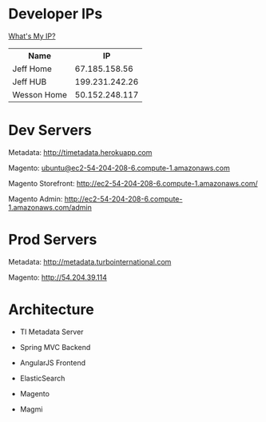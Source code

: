 Developer IPs
=============
[What's My IP?](http://www.whatismyip.com/)
<table>
  <tr>
    <th>Name</th>
    <th>IP</th>
  </tr>
  <tr>
    <td>Jeff Home</td>
    <td>67.185.158.56</td>
  </tr>
  <tr>
    <td>Jeff HUB</td>
    <td>199.231.242.26</td>
  </tr>
  <tr>
    <td>Wesson Home</td>
    <td>50.152.248.117</td>
  </tr>
</table>

Dev Servers
===========
Metadata: http://timetadata.herokuapp.com

Magento: ubuntu@ec2-54-204-208-6.compute-1.amazonaws.com

Magento Storefront: http://ec2-54-204-208-6.compute-1.amazonaws.com/

Magento Admin: http://ec2-54-204-208-6.compute-1.amazonaws.com/admin


Prod Servers
============
Metadata: http://metadata.turbointernational.com

Magento: http://54.204.39.114


Architecture
============

* TI Metadata Server
 * Spring MVC Backend
 * AngularJS Frontend
 * ElasticSearch

* Magento

* Magmi

